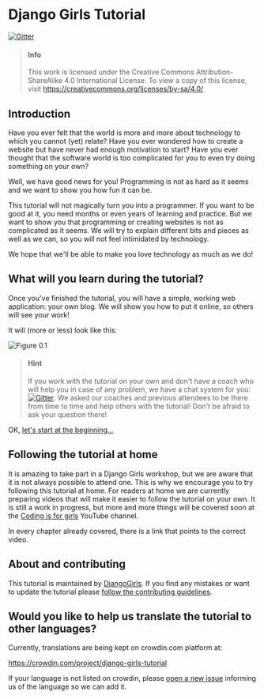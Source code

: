 # Django Girls Tutorial
[![Gitter](https://badges.gitter.im/DjangoGirls/tutorial.svg)](https://gitter.im/DjangoGirls/tutorial)

> #### Info
> 
> This work is licensed under the Creative Commons Attribution-ShareAlike 4.0 International License.
> To view a copy of this license, visit https://creativecommons.org/licenses/by-sa/4.0/

## Introduction

Have you ever felt that the world is more and more about technology to which you cannot (yet) relate? Have you ever wondered how to create a website but have never had enough motivation to start? Have you ever thought that the software world is too complicated for you to even try doing something on your own?

Well, we have good news for you! Programming is not as hard as it seems and we want to show you how fun it can be.

This tutorial will not magically turn you into a programmer. If you want to be good at it, you need months or even years of learning and practice. But we want to show you that programming or creating websites is not as complicated as it seems. We will try to explain different bits and pieces as well as we can, so you will not feel intimidated by technology.

We hope that we'll be able to make you love technology as much as we do!

## What will you learn during the tutorial?

Once you've finished the tutorial, you will have a simple, working web application: your own blog. We will show you how to put it online, so others will see your work!

It will (more or less) look like this:

![Figure 0.1](images/application.png)

> #### Hint
> 
> If you work with the tutorial on your own and don't have a coach who will help you in case of any problem, we have a chat system for you: [![Gitter](https://badges.gitter.im/DjangoGirls/tutorial.svg)](https://gitter.im/DjangoGirls/tutorial). We asked our coaches and previous attendees to be there from time to time and help others with the tutorial! Don't be afraid to ask your question there!

OK, [let's start at the beginning…](./how_the_internet_works/README.md)

## Following the tutorial at home

It is amazing to take part in a Django Girls workshop, but we are aware that it is not always possible to attend one. This is why we encourage you to try following this tutorial at home. For readers at home we are currently preparing videos that will make it easier to follow the tutorial on your own. It is still a work in progress, but more and more things will be covered soon at the [Coding is for girls](https://www.youtube.com/channel/UC0hNd2uW8jTR5K3KBzRuG2A/feed) YouTube channel.

In every chapter already covered, there is a link that points to the correct video.


## About and contributing

This tutorial is maintained by [DjangoGirls](https://djangogirls.org/). If you find any mistakes or want to update the tutorial please [follow the contributing guidelines](https://github.com/DjangoGirls/tutorial/blob/master/README.md).

## Would you like to help us translate the tutorial to other languages?

Currently, translations are being kept on crowdin.com platform at:

https://crowdin.com/project/django-girls-tutorial

If your language is not listed on crowdin, please [open a new issue](https://github.com/DjangoGirls/tutorial/issues/new) informing us of the language so we can add it.
